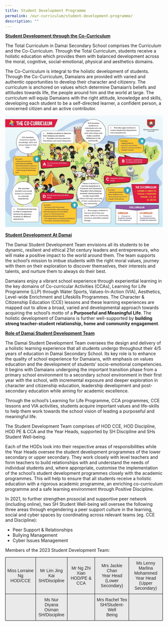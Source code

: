 ```yaml
---
title: Student Development Programme
permalink: /our-curriculum/student-development-programme/
description: ""
---
```

<p><strong><u>Student Development through the Co-Curriculum</u></strong></p>
<p>The Total Curriculum in Damai Secondary School comprises the Curriculum and the Co-Curriculum. Through the Total Curriculum, students receive a holistic education which provides them with balanced development across the moral, cognitive, social-emotional, physical and aesthetics domains. </p>
<p>The Co-Curriculum is integral to the holistic development of students. Through the Co-Curriculum, Damaians are provided with varied and authentic opportunities to develop their character and citizenry. The curriculum is anchored on values which determine Damaian&rsquo;s beliefs and attitudes towards life, the people around him and the world at large. The curriculum will equip Damaians with the right attitude, knowledge and skills, developing each student to be a self-directed learner, a confident person, a concerned citizen and an active contributor.&nbsp;</p>
<img src="/images/sdp.jpg">
<p><strong><u>Student Development At Damai</u></strong></p>
<p>The Damai Student Development Team envisions all its students to be dynamic, resilient and ethical 21st century leaders and entrepreneurs, who will make a positive impact to the world around them. The team supports the school&rsquo;s mission to imbue students with the right moral values, journey with them on their exploration to discover themselves, their interests and talents, and nurture them to always do their best.</p>
<p>Damaians enjoy a vibrant school experience through experiential learning in the key domains of Co-curricular Activities (CCAs), Learning for Life Programme (LLP) through Water Sports, Values-In-Action (VIA), Aesthetics, Level-wide Enrichment and Lifeskills Programmes. The Character &amp; Citizenship Education (CCE) lessons and these learning experiences are mapped out to allow a broad, varied and developmental approach towards acquiring the school&rsquo;s motto of a&nbsp;<strong>Purposeful and Meaningful Life</strong>. The holistic development of Damaians is further well-supported by&nbsp;<strong>building strong teacher-student relationship, home and community engagement</strong>.</p>
<p><strong><u>Role of Damai Student Development Team</u></strong></p>
<p>The Damai Student Development Team oversees the design and delivery of a holistic learning experience that all students undergo throughout their 4/5 years of education in Damai Secondary School. Its key role is to enhance the quality of school experience for Damaians, with emphasis on values education and the development of students&rsquo; socio-emotional competencies. It begins with Damaians undergoing the important transition phase from a primary school environment to a secondary school environment in their first year with the school, with incremental exposure and deeper exploration in character and citizenship education, leadership development and post-secondary education while aiming for academic excellence.</p>
<p>Through the school&rsquo;s Learning for Life Programme, CCA programmes, CCE lessons and VIA activities, students acquire important values and life-skills to help them work towards the school vision of leading a purposeful and meaningful life.</p>
<p>The Student Development Team comprises of HOD CCE, HOD Discipline, HOD PE &amp; CCA and the Year Heads, supported by SH Discipline and SHs Student Well-being.</p>
<p>Each of the HODs look into their respective areas of responsibilities while the Year Heads oversee the student development programmes of the lower secondary or upper secondary. They work closely with level teachers and form teachers to build relationships with and understand the needs of individual students and, where appropriate, customise the implementation of the school&rsquo;s student development programmes closely with the academic programmes. This will help to ensure that all students receive a holistic education with a rigorous academic programme, an enriching co-curriculum programme and a safe learning environment through Positive Discipline.</p>
<p>In 2021, to further strengthen prosocial and supportive peer network (including online), two SH Student Well-being will oversee the following three areas through engendering a peer support culture in the learning, social and cyber spaces by coordinating across relevant teams (eg. CCE and Discipline):</p>
<ul>
<li>Peer Support &amp; Relationships</li>
<li>Bullying Management</li>
<li>Cyber Issues Management</li>
</ul>
<p>Members of the 2023 Student Development Team:</p>
<style type="text/css">
.tg  {border-collapse:collapse;border-spacing:0;}
.tg td{border-color:black;border-style:solid;border-width:1px;font-family:Arial, sans-serif;font-size:14px;
  overflow:hidden;padding:10px 5px;word-break:normal;}
.tg th{border-color:black;border-style:solid;border-width:1px;font-family:Arial, sans-serif;font-size:14px;
  font-weight:normal;overflow:hidden;padding:10px 5px;word-break:normal;}
.tg .tg-ii8k{background-color:#EAEAEA;color:#222;text-align:center;vertical-align:top}
.tg .tg-ku5w{background-color:#EAEAEA;color:#222;text-align:center;vertical-align:middle}
</style>
<table class="tg">
<thead>
  <tr>
    <th class="tg-ku5w"><span style="color:#222;background-color:#EAEAEA">Miss Lorraine Ng</span><br><span style="color:#222;background-color:#EAEAEA">HOD/CCE</span><br></th>
    <th class="tg-ku5w"><span style="color:#222;background-color:#EAEAEA">Mr Lim Jing Kai</span><br><span style="color:#222;background-color:#EAEAEA">SH/Discipline</span></th>
    <th class="tg-ku5w"><span style="color:#222;background-color:#EAEAEA">Mr Ng Zhi Xian</span><br><span style="color:#222;background-color:#EAEAEA">HOD/PE &amp; CCA</span></th>
    <th class="tg-ku5w"><span style="color:#222;background-color:#EAEAEA">Mrs Jackie Chan</span><br><span style="color:#222;background-color:#EAEAEA">Year Head</span><br><span style="color:#222;background-color:#EAEAEA">(Lower Secondary)</span></th>
    <th class="tg-ku5w"><span style="color:#222;background-color:#EAEAEA">Ms Lenny Marlina</span><br><span style="color:#222;background-color:#EAEAEA">Mohammed</span><br><span style="color:#222;background-color:#EAEAEA">Year Head</span><br><span style="color:#222;background-color:#EAEAEA">(Upper Secondary)</span></th>
  </tr>
</thead>
<tbody>
  <tr>
    <td class="tg-ii8k"></td>
    <td class="tg-ku5w"><span style="color:#222;background-color:#EAEAEA">Ms Nur Diyana</span><br><span style="color:#222;background-color:#EAEAEA">Osman</span><br><span style="color:#222;background-color:#EAEAEA">SH/Discipline</span><br></td>
    <td class="tg-ii8k"></td>
    <td class="tg-ku5w"><span style="color:#222;background-color:#EAEAEA">Mrs Rachel Teo</span><br><span style="color:#222;background-color:#EAEAEA">SH/Student-Well</span><br><span style="color:#222;background-color:#EAEAEA">Being</span></td>
    <td class="tg-ii8k"></td>
  </tr>
</tbody>
</table>